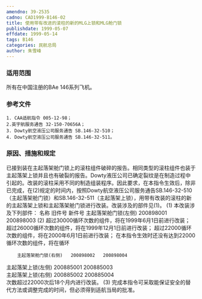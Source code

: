 ```yaml
---
amendno: 39-2535
cadno: CAD1999-B146-02
title: 使用带有改进的滚柱的新的MLG上锁和MLG舱门锁
publishdate: 1999-05-07
effdate: 1999-05-14
tags: B146
categories: 民航总局
author: 朱雪峰
---
```


### 适用范围 
所有在中国注册的BAe 146系列飞机。

<!--more-->
### 参考文件
    1. CAA适航指令 005-12-98；
    2.英宇航服务通告 32-150-70656A；
    3. Dowty航空液压公司服务通告 SB.146-32-510；
    4. Dowty航空液压公司服务通告 SB.146-32-511。

### 原因、措施和规定 
已接到装在主起落架舱门锁上的滚柱组件破碎的报告。相同类型的滚柱组件也装于主起落架上锁并且也有破裂的报告。Dowty液压公司已确定裂纹是在制造过程中引起的。改装的滚柱采用不同的制造组装程序。因此要求，在本指令生效后，除非已完成，在(2)规定的时间内，按照Dowty航空液压公司服务通告SB.146-32-510（主起落架舱门锁）和SB.146-32-511（主起落架上锁），用带有改装的滚柱的新的主起落架上锁和主起落架舱门锁进行改装。改装涉及的部件见(1)。 
(1) 本改装涉及下列部件： 名称 旧件号 新件号         主起落架舱门锁(左侧)  200898001  200898003 
(2) 超过30000循环次数的组件，将在1999年6月1日前进行改装；        超过26000循环次数的组件，将在1999年12月1日前进行改装； 超过22000循环次数的组件，将在2000年6月1日前进行改装；        在本指令生效时还没有达到22000循环次数的组件，将在循环

  
        主起落架舱门锁(右侧)   200898002   200898004  
主起落架上锁(左侧)  200885001   200885003  
主起落架上锁(右侧)  200885002   200885004  
次数超过22000次后18个月内进行改装。 
    (3) 完成本指令可采取能保证安全的替代方法或调整完成的时间，但必须得到适航当局的批准。
